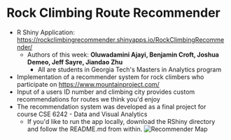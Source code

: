 # Rock Climbing Route Recommender
- R Shiny Application: https://rockclimbingrecommender.shinyapps.io/RockClimbingRecommender/
  - Authors of this week: **Oluwadamini Ajayi, Benjamin Croft, Joshua Demeo, Jeff Sayre, Jiandao Zhu**
    - All are students in Georgia Tech's Masters in Analytics program
- Implementation of a recommender system for rock climbers who participate on https://www.mountainproject.com/
- Input of a users ID number and climbing city provides custom recommendations for routes we think you'd enjoy
- The recommendation system was developed as a final project for course CSE 6242 - Data and Visual Analytics
  - If you'd like to run the app locally, download the RShiny directory and follow the README.md from within.
![Recommender Map](https://github.gatech.edu/jdemeo3/Rock_Climbing_Recommendation_System/blob/master/App%20Images/RecommenderMap.png)
